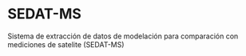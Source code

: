 # SEDAT-MS
Sistema de extracción de datos de modelación para comparación con mediciones de satelite (SEDAT-MS)
